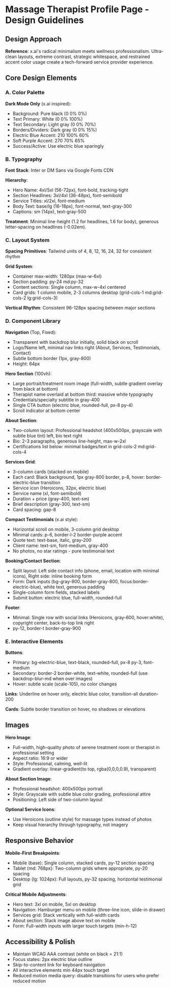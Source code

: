 # Massage Therapist Profile Page - Design Guidelines

## Design Approach
**Reference**: x.ai's radical minimalism meets wellness professionalism. Ultra-clean layouts, extreme contrast, strategic whitespace, and restrained accent color usage create a tech-forward service provider experience.

## Core Design Elements

### A. Color Palette
**Dark Mode Only** (x.ai inspired):
- Background: Pure black (0 0% 0%)
- Text Primary: White (0 0% 100%)
- Text Secondary: Light gray (0 0% 70%)
- Borders/Dividers: Dark gray (0 0% 15%)
- Electric Blue Accent: 210 100% 60%
- Soft Purple Accent: 270 70% 65%
- Success/Active: Use electric blue sparingly

### B. Typography
**Font Stack**: Inter or DM Sans via Google Fonts CDN

**Hierarchy**:
- Hero Name: 4xl/5xl (56-72px), font-bold, tracking-tight
- Section Headlines: 3xl/4xl (36-48px), font-semibold
- Service Titles: xl/2xl, font-medium
- Body Text: base/lg (16-18px), font-normal, text-gray-300
- Captions: sm (14px), text-gray-500

**Treatment**: Minimal line-height (1.2 for headlines, 1.6 for body), generous letter-spacing on headlines (-0.02em).

### C. Layout System
**Spacing Primitives**: Tailwind units of 4, 8, 12, 16, 24, 32 for consistent rhythm

**Grid System**:
- Container max-width: 1280px (max-w-6xl)
- Section padding: py-24 md:py-32
- Content sections: Single column, max-w-4xl centered
- Card grids: 1 column mobile, 2-3 columns desktop (grid-cols-1 md:grid-cols-2 lg:grid-cols-3)

**Vertical Rhythm**: Consistent 96-128px spacing between major sections

### D. Component Library

**Navigation** (Top, Fixed):
- Transparent with backdrop blur initially, solid black on scroll
- Logo/Name left, minimal nav links right (About, Services, Testimonials, Contact)
- Subtle bottom border (1px, gray-800)
- Height: 64px

**Hero Section** (100vh):
- Large portrait/treatment room image (full-width, subtle gradient overlay from black at bottom)
- Therapist name overlaid at bottom third: massive white typography
- Credentials/specialty subtitle in gray-400
- Single CTA button (electric blue, rounded-full, px-8 py-4)
- Scroll indicator at bottom center

**About Section**:
- Two-column layout: Professional headshot (400x500px, grayscale with subtle blue tint) left, bio text right
- Bio: 2-3 paragraphs, generous line-height, max-w-2xl
- Certifications list below: minimal badges/text in grid-cols-2 md:grid-cols-4

**Services Grid**:
- 3-column cards (stacked on mobile)
- Each card: Black background, 1px gray-800 border, p-8, hover: border-electric-blue transition
- Service icon (Heroicons, 32px, electric blue)
- Service name (xl, font-semibold)
- Duration + price (gray-400, text-sm)
- Brief description (gray-300, text-sm)
- Card spacing: gap-8

**Compact Testimonials** (x.ai style):
- Horizontal scroll on mobile, 3-column grid desktop
- Minimal cards: p-6, border-l-2 border-purple accent
- Quote text: text-base, italic, gray-200
- Client name: text-sm, font-medium, gray-400
- No photos, no star ratings - pure testimonial text

**Booking/Contact Section**:
- Split layout: Left side contact info (phone, email, location with minimal icons), Right side: inline booking form
- Form: Dark inputs (bg-gray-900, border-gray-800, focus:border-electric-blue), white text, generous padding
- Single-column form fields, stacked labels
- Submit button: electric blue, full-width, rounded-full

**Footer**:
- Minimal: Single row with social links (Heroicons, gray-600, hover:white), copyright center, back-to-top link right
- py-12, border-t border-gray-900

### E. Interactive Elements

**Buttons**:
- Primary: bg-electric-blue, text-black, rounded-full, px-8 py-3, font-medium
- Secondary: border-2 border-white, text-white, rounded-full (use backdrop-blur-md when over images)
- Hover: subtle scale (scale-105), no color changes

**Links**: Underline on hover only, electric blue color, transition-all duration-200

**Cards**: Subtle border transition on hover, no shadows or elevations

## Images

**Hero Image**: 
- Full-width, high-quality photo of serene treatment room or therapist in professional setting
- Aspect ratio: 16:9 or wider
- Style: Professional, calming, well-lit
- Gradient overlay: linear-gradient(to top, rgba(0,0,0,0.9), transparent)

**About Section Image**:
- Professional headshot: 400x500px portrait
- Style: Grayscale with subtle blue color grading, professional attire
- Positioning: Left side of two-column layout

**Optional Service Icons**: 
- Use Heroicons (outline style) for massage types instead of photos
- Keep visual hierarchy through typography, not imagery

## Responsive Behavior

**Mobile-First Breakpoints**:
- Mobile (base): Single column, stacked cards, py-12 section spacing
- Tablet (md: 768px): Two-column grids where appropriate, py-20 spacing
- Desktop (lg: 1024px): Full layouts, py-32 spacing, horizontal testimonial grid

**Critical Mobile Adjustments**:
- Hero text: 3xl on mobile, 5xl on desktop
- Navigation: Hamburger menu on mobile (three-line icon, slide-in drawer)
- Services grid: Stack vertically with full-width cards
- About section: Stack image above text on mobile
- Form: Full-width inputs with larger touch targets (min-h-12)

## Accessibility & Polish

- Maintain WCAG AAA contrast (white on black = 21:1)
- Focus states: 2px electric blue outline
- Skip-to-content link for keyboard navigation
- All interactive elements min 44px touch target
- Reduced motion media query: disable transitions for users who prefer reduced motion